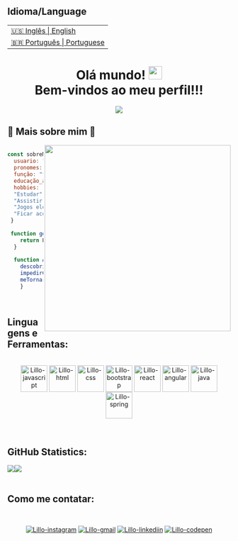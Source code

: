 <table>
      <h2>Idioma/Language</h2>
  <tr>
    <td>
      <a href="README.md">🇺🇸 Inglês | English</a>
    </td>
  </tr>
  <tr>
    <td>
      <a href="readme_pt-br.md">🇧🇷 Português | Portuguese</a>
    </td>
  </tr>
</table>

<h1 align="center">
  Olá mundo!
  <img 
    src="https://raw.githubusercontent.com/iampavangandhi/iampavangandhi/master/gifs/Hi.gif"
    width="30px">
  <br />
  Bem-vindos ao meu perfil!!!
</h1>

<p align=center>
   <img src= "https://readme-typing-svg.herokuapp.com?font=Press+Start+2P&color=%235A0C5A&size=24&duration=6420&center=true&vCenter=true&width=999&height=99&lines=Meu+nome+%C3%A9+Danillo+Silva;Sou+Desenvolvedor+Full-Stack+Web+Junior;Gosto+de+criar%2C+adaptar+e+reformular"/>
<p>

## :space_invader: Mais sobre mim :space_invader:

<div>
<img align="right" width="420" height="420" src="https://i.imgur.com/sgQqwqS.gif" />


```javascript
 
const sobreMim = {
  usuario: "Danillo Silva",
  pronomes: "Ele" | "Dele",
  função: "full-stack",
  educação_atual: "Generation Brasil",
  hobbies: [
  "Estudar",
  "Assistir (animes, séries e filmes)",
  "Jogos eletrônicos",
  "Ficar acordado a noite toda perseguindo aquele ÚNICO  ' ; ' ! ... " ]
 }
 
 function getCidadeAtual() {
	return Paulista-PE_Brasil
  }
  
  function Ambições() {
	descobrirPorque42ÉrespostaParaTudo()
	impedirCriaçãoDaSkyNet()
	meTornarImortal()
	}
```
</div>
</br>

<h2> Linguagens e Ferramentas: </h2> 

<div align="center"><br>
<img align="center" alt="Lillo-javascript" height="60" width="60" src="https://i.imgur.com/yYs9AbD.png">
<!-- <img align="center" alt="Lillo-typescript" height="40" width="50" src="https://cdn.jsdelivr.net/gh/devicons/devicon/icons/typescript/typescript-original.svg" /> -->
<img align="center" alt="Lillo-html" height="60" width="60" src="https://i.imgur.com/meokl5Y.png">
<img align="center" alt="Lillo-css" height="60" width="60" src="https://i.imgur.com/ku8Fufv.png">
<img align="center" alt="Lillo-bootstrap" height="60" width="60" src="https://i.imgur.com/ZeX4O69.png"/>
<img align="center" alt="Lillo-react" height="60" width="60" src="https://i.imgur.com/D33dVDi.png" />
<img align="center" alt="Lillo-angular" height="60" width="60" src="https://i.imgur.com/VwWLPog.png" />


  <!--   <img align="center" alt="Lillo-python" height="40" width="50" src="https://raw.githubusercontent.com/devicons/devicon/master/icons/python/python-original.svg"> -->
  <img align="center" alt="Lillo-java" height="60" width="60" src="https://i.imgur.com/QsBzocU.png" />
  <img align="center" alt="Lillo-spring" height="60" width="60" src="https://i.imgur.com/R6UPprG.png"/>
<!--   <img align="center" alt="Lillo-mysql" height="40" width="50" src="https://cdn.jsdelivr.net/gh/devicons/devicon/icons/mysql/mysql-original.svg"/>
  <img align="center" alt="Lillo-git" height="40" width="50" src="https://cdn.jsdelivr.net/gh/devicons/devicon/icons/git/git-original.svg" />
  <img align="center" alt="Lillo-github" height="40" width="50" src="https://cdn.jsdelivr.net/gh/devicons/devicon/icons/github/github-original.svg" /> -->
</div>

  </br>
  </br>

<h2>GitHub Statistics:</h2>
<div align="center">
  <div style="display: flex; align-items: flex-start;">
    <img align="center" src="https://github-readme-stats.vercel.app/api/top-langs/?username=Lillow&bg_color=350066&title_color=901490&text_color=f8c9f8&hide_border=true&locale=pt-br" />
	</br>
    <img align="center"  src="https://github-readme-stats.vercel.app/api?username=Lillow&bg_color=350066&title_color=901490&text_color=f8c9f8&hide_border=true&show_icons=true&icon_color=901490&locale=pt-br" />
  </div>
</div>

</br>

## Como me contatar:

<div align="center"><br>

  <a href="https://www.instagram.com/danillordm19/" rel = "noopener"><img alt="Lillo-instagram" src="https://img.shields.io/badge/Instagram-A215A2?style=for-the-badge&logo=instagram&logoColor=white"></a>
  <a href = "mailto:danillordm@gmail.com"><img alt="Lillo-gmail" src="https://img.shields.io/badge/-Gmail-350066?style=for-the-badge&logo=gmail&logoColor=white"></a>
  <a href="https://www.linkedin.com/in/danillo-silva-b861a393/"><img alt="Lillo-linkediin" src="https://img.shields.io/badge/-LinkedIn-A215A2?style=for-the-badge&logo=linkedin&logoColor=white"></a>
  <a href="https://codepen.io/lillo42/pens/public"><img alt="Lillo-codepen" src="https://img.shields.io/badge/Codepen-350066?style=for-the-badge&logo=codepen&logoColor=white%22%20/%3E](https://codepen.io/thicode"></a>

</div>
